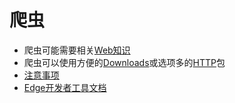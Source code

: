 # 爬虫
- 爬虫可能需要相关[Web知识](https://developer.mozilla.org/zh-CN/)
- 爬虫可以使用方便的[Downloads](../packages/downloads.md)或选项多的[HTTP](../packages/http.md)包
- [注意事项](spider_notice.md)
- [Edge开发者工具文档](https://docs.microsoft.com/zh-cn/microsoft-edge/devtools-guide-chromium/network/)
